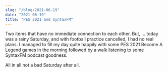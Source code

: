 ```yaml
---
slug: "/blog/2021-06-19"
date: "2021-06-19"
title: "PES 2021 and SyntaxFM"
---
```


Two items that have no immediate connection to each other.
But, ... today was a rainy Saturday, and with football practice cancelled, I had no real plans. I managed to fill my day quite happily with some PES 2021 Become A Legend games in the morning followed by a walk listening to some SyntaxFM podcast goodness.

All in all not a bad Saturday after all.

